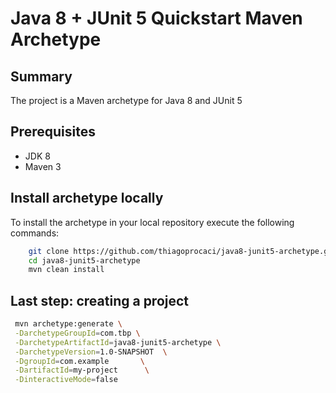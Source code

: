 Java 8 + JUnit 5 Quickstart Maven Archetype
======================================


Summary
-------
The project is a Maven archetype for Java 8 and JUnit 5


Prerequisites
-------------

- JDK 8
- Maven 3


Install archetype locally
-------------------------

To install the archetype in your local repository execute the following commands:

```bash
    git clone https://github.com/thiagoprocaci/java8-junit5-archetype.git
    cd java8-junit5-archetype
    mvn clean install
```


Last step: creating a project
----------------

```bash
 mvn archetype:generate \
 -DarchetypeGroupId=com.tbp \
 -DarchetypeArtifactId=java8-junit5-archetype \
 -DarchetypeVersion=1.0-SNAPSHOT  \
 -DgroupId=com.example       \
 -DartifactId=my-project      \
 -DinteractiveMode=false
```
